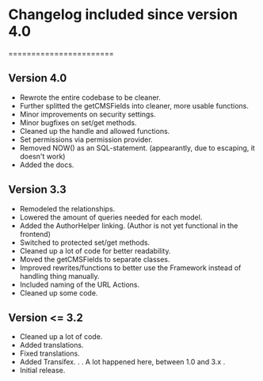 # Changelog included since version 4.0
=======================

## Version 4.0

* Rewrote the entire codebase to be cleaner.
* Further splitted the getCMSFields into cleaner, more usable functions.
* Minor improvements on security settings.
* Minor bugfixes on set/get methods.
* Cleaned up the handle and allowed functions.
* Set permissions via permission provider.
* Removed NOW() as an SQL-statement. (appearantly, due to escaping, it doesn't work)
* Added the docs.

## Version 3.3

* Remodeled the relationships.
* Lowered the amount of queries needed for each model.
* Added the AuthorHelper linking. (Author is not yet functional in the frontend)
* Switched to protected set/get methods.
* Cleaned up a lot of code for better readability.
* Moved the getCMSFields to separate classes.
* Improved rewrites/functions to better use the Framework instead of handling thing manually.
* Included naming of the URL Actions.
* Cleaned up some code.

## Version <= 3.2

* Cleaned up a lot of code.
* Added translations.
* Fixed translations.
* Added Transifex.
.
. A lot happened here, between 1.0 and 3.x
.
* Initial release.